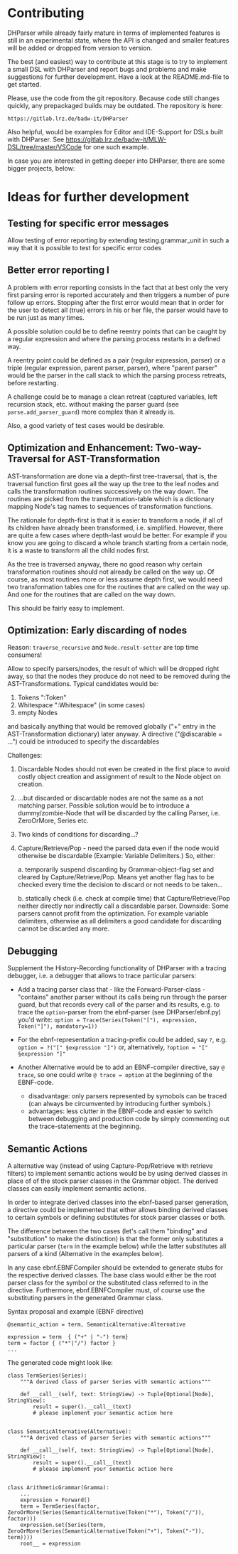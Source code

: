 Contributing
============

DHParser while already fairly mature in terms of implemented features is
still in an experimental state, where the API is changed and smaller
features will be added or dropped from version to version.

The best (and easiest) way to contribute at this stage is to try to
implement a small DSL with DHParser and report bugs and problems and
make suggestions for further development. Have a look at the
README.md-file to get started.

Please, use the code from the git repository. Because code still changes
quickly, any prepackaged builds may be outdated. The repository is here:

    https://gitlab.lrz.de/badw-it/DHParser

Also helpful, would be examples for Editor and IDE-Support for DSLs
built with DHParser. See
https://gitlab.lrz.de/badw-it/MLW-DSL/tree/master/VSCode for one such
example.

In case you are interested in getting deeper into DHParser, there are
some bigger projects, below:


Ideas for further development
=============================

Testing for specific error messages
-----------------------------------

Allow testing of error reporting by extending testing.grammar_unit in
such a way that it is possible to test for specific error codes


Better error reporting I
------------------------

A problem with error reporting consists in the fact that at best only
the very first parsing error is reported accurately and then triggers a
number of pure follow up errors. Stopping after the first error would
mean that in order for the user to detect all (true) errors in his or
her file, the parser would have to be run just as many times.

A possible solution could be to define reentry points that can be caught
by a regular expression and where the parsing process restarts in a
defined way.

A reentry point could be defined as a pair (regular expression, parser)
or a triple (regular expression, parent parser, parser), where "parent
parser" would be the parser in the call stack to which the parsing
process retreats, before restarting.

A challenge could be to manage a clean retreat (captured variables,
left recursion stack, etc. without making the parser guard (see
`parse.add_parser_guard`) more complex than it already is.

Also, a good variety of test cases would be desirable.


Optimization and Enhancement: Two-way-Traversal for AST-Transformation
----------------------------------------------------------------------

AST-transformation are done via a depth-first tree-traversal, that is,
the traversal function first goes all the way up the tree to the leaf
nodes and calls the transformation routines successively on the way
down. The routines are picked from the transformation-table which is a
dictionary mapping Node's tag names to sequences of transformation
functions.

The rationale for depth-first is that it is easier to transform a node,
if all of its children have already been transformed, i.e. simplified.
However, there are quite a few cases where depth-last would be better.
For example if you know you are going to discard a whole branch starting
from a certain node, it is a waste to transform all the child nodes
first.

As the tree is traversed anyway, there no good reason why certain
transformation routines should not already be called on the way up. Of
course, as most routines more or less assume depth first, we would need
two transformation tables one for the routines that are called on the
way up. And one for the routines that are called on the way down.

This should be fairly easy to implement.


Optimization: Early discarding of nodes
---------------------------------------

Reason: `traverse_recursive` and `Node.result-setter` are top time
consumers!

Allow to specify parsers/nodes, the result of which will be dropped
right away, so that the nodes they produce do not need to be removed
during the AST-Transformations. Typical candidates would be:

1. Tokens ":Token"
2. Whitespace ":Whitespace" (in some cases)
3. empty Nodes

and basically anything that would be removed globally ("+" entry in the
AST-Transformation dictionary) later anyway. A directive ("@discarable =
...") could be introduced to specify the discardables

Challenges:

1. Discardable Nodes should not even be created in the first place to
   avoid costly object creation and assignment of result to the Node
   object on creation.

2. ...but discarded or discardable nodes are not the same as a not
   matching parser. Possible solution would be to introduce a
   dummy/zombie-Node that will be discarded by the calling Parser, i.e.
   ZeroOrMore, Series etc.

3. Two kinds of conditions for discarding...?

4. Capture/Retrieve/Pop - need the parsed data even if the node would
   otherwise be discardable (Example: Variable Delimiters.) So, either:

   a. temporarily suspend discarding by Grammar-object-flag set and
      cleared by Capture/Retrieve/Pop. Means yet another flag has to be
      checked every time the decision to discard or not needs to be
      taken...

   b. statically check (i.e. check at compile time) that
      Capture/Retrieve/Pop neither directly nor indirectly call a
      discardable parser. Downside: Some parsers cannot profit from the
      optimization. For example variable delimiters, otherwise as all
      delimiters a good candidate for discarding cannot be discarded any
      more.


Debugging
---------

Supplement the History-Recording functionality of DHParser with a
tracing debugger, i.e. a debugger that allows to trace particular
parsers:

- Add a tracing parser class that - like the Forward-Parser-class -
  "contains" another parser without its calls being run through the
  parser guard, but that records every call of the parser and its
  results, e.g. to trace the `option`-parser from the ebnf-parser (see
  DHParser/ebnf.py) you'd write: `option = Trace(Series(Token("["),
  expression, Token("]"), mandatory=1))`

- For the ebnf-representation a tracing-prefix could be added, say `?`,
  e.g. `option = ?("[" §expression "]")` or, alternatively, `?option =
  "[" §expression "]"`

- Another Alternative would be to add an EBNF-compiler directive, say `@
  trace`, so one could write `@ trace = option` at the beginning of the
  EBNF-code.
  * disadvantage: only parsers represented by symobols can be traced
    (can always be circumvented by introducing further symbols.)
  * advantages: less clutter in the EBNF-code and easier to switch
    between debugging and production code by simply commenting out the
    trace-statements at the beginning.


Semantic Actions
----------------

A alternative way (instead of using Capture-Pop/Retrieve with retrieve
filters) to implement semantic actions would be by using derived classes
in place of of the stock parser classes in the Grammar object. The
derived classes can easily implement semantic actions.

In order to integrate derived classes into the ebnf-based parser
generation, a directive could be implemented that either allows binding
derived classes to certain symbols or defining substitutes for stock
parser classes or both.

The difference between the two cases (let's call them "binding" and
"substitution" to make the distinction) is that the former only
substitutes a particular parser (`term` in the example below) while the
latter substitutes all parsers of a kind (Alternative in the examples
below).

In any case ebnf.EBNFCompiler should be extended to generate stubs for
the respective derived classes. The base class would either be the root
parser class for the symbol or the substituted class referred to in the
directive. Furthermore, ebnf.EBNFCompiler must, of course use the
substituting parsers in the generated Grammar class.

Syntax proposal and example (EBNF directive)

    @semantic_action = term, SemanticAlternative:Alternative

    expression = term  { ("+" | "-") term}
    term = factor { ("*"|"/") factor }
    ...

 The generated code might look like:

    class TermSeries(Series):
        """A derived class of parser Series with semantic actions"""

        def __call__(self, text: StringView) -> Tuple[Optional[Node], StringView]:
            result = super().__call__(text)
            # please implement your semantic action here


    class SemanticAlternative(Alternative):
        """A derived class of parser Series with semantic actions"""

        def __call__(self, text: StringView) -> Tuple[Optional[Node], StringView]:
            result = super().__call__(text)
            # please implement your semantic action here


    class ArithmeticGrammar(Gramma):
        ...
        expression = Forward()
        term = TermSeries(factor, ZeroOrMore(Series(SemanticAlternative(Token("*"), Token("/")), factor)))
        expression.set(Series(term, ZeroOrMore(Series(SemanticAlternative(Token("+"), Token("-")), term))))
        root__ = expression
